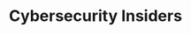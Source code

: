 ---
title: Cybersecurity Insiders
description: Cybersecurity Insiders is your comprehensive source for everything related to cybersecurity - connecting people, opportunities, and ideas.
url: https://www.cybersecurity-insiders.com/
image:
    # url: '/assets/images/cafe.png'
    # alt: 'Cafe'
tags: ['news']
pubDate: 2023-11-12
draft: false
---